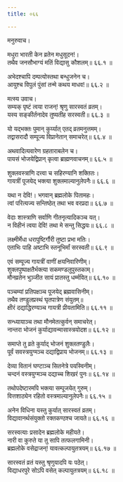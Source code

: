 ```yaml
---
title: ०६६

---
```

मनुरुवाच।  
  
मधुरा भारती केन व्रतेन मधुसूदन!।  
तथैव जनसौभाग्यं मतिं विद्यासु कौशलम्॥ ६६.१ ॥  
  
अभेदश्चापि दम्पत्योस्तथा बन्धुजनेन च।  
आयुश्च विपुलं पुंसां तन्मे कथय माधव!॥ ६६.२ ॥  
  
मत्स्य उवाच।  
सम्यक् पृष्टं त्वया राजन्! श्रृणु सारस्वतं व्रतम्।  
यस्य सङ्कीर्तनादेव तुष्यतीह सरस्वती॥ ६६.३ ॥  
  
यो यद्‌भक्तः पुमान् कुर्य्यात्‌ एतद्‌ व्रतमनुत्तमम्।  
तद्वासरादौ सम्पूज्य विप्रानेतान्‌ समाचरेत्॥ ६६.४ ॥  
  
अथवादित्यवारेण ग्रहताराबलेन च।  
पायसं भोजयेद्विप्रान् कृत्वा ब्राह्मणवाचनम्॥ ६६.५ ॥  
  
शुक्लवस्त्राणि दत्त्वा च सहिरण्यानि शक्तितः।  
गायत्रीं पूजयेद् भक्त्या शुक्लमाल्यानुलेपनैः॥ ६६.६ ॥  
  
यथा न देवि!। भगवान् ब्रह्मलोके पितामहः।  
त्वां परित्यज्य सन्तिष्ठेत् तथा भव वरप्रदा॥ ६६.७ ॥  
  
वेदाः शास्त्राणि सर्वाणि गीतनृत्यादिकञ्च यत्।  
न विहीनं त्वया देवि! तथा मे सन्तु सिद्धयः॥ ६६.८ ॥  
  
लक्ष्मीर्मेधा धरापुष्टिर्गौरी तुष्टा प्रभा मतिः।  
एताभिः पाहि अष्टाभि स्तनूभिर्मां सरस्वती॥ ६६.९ ॥  
  
एवं सम्पूज्य गायत्रीं वाणीं क्षयनिवारिणीम्।  
शुक्लपुष्पाक्षतैर्भक्त्या सकमण्डलुपुस्तकाम्।  
मौनव्रतेन भुञ्जीत सायं प्रातस्तु धर्म्मवित्॥ ६६.१० ॥  
  
पञ्चम्यां प्रतिपक्षञ्च पूजयेद्‌ ब्रह्मवासिनीम्।  
तथैव तण्डुलप्रस्थं घृतपात्रेण संयुतम्॥  
क्षीरं दद्याद्धिरण्यञ्च गायत्री प्रीयतामिति॥ ६६.११ ॥  
  
सन्ध्यायाञ्च तथा मौनमेतत्कुर्वन्‌ समाचरेत्।  
नान्तरा भोजनं कुर्याद्यावन्मासास्त्रयोदश॥ ६६.१२ ॥  
  
समाप्ते तु व्रते कुर्याद् भोजनं शुक्लतण्डुलैः।  
पूर्वं सवस्त्रयुग्मञ्च दद्याद्विप्राय भोजनम्॥ ६६.१३ ॥  
  
देव्या वितानं घण्टाञ्च सितनेत्रे पयस्विनीम्।  
चन्दनं वस्त्रयुग्मञ्च दद्याच्च शिखरं पुनः॥ ६६.१४ ॥  
  
तथोपदेष्टारमपि भक्त्या सम्पूजयेत् गुरुम्।  
वित्तशाठ्येन रहितो वस्त्रमाल्यानुलेपनैः॥ ६६.१५ ॥  
  
अनेन विधिना यस्तु कुर्यात् सारस्वतं व्रतम्।  
विद्यावानर्थसंयुक्तो रक्तकण्ठश्च जायते॥ ६६.१६ ॥  
  
सरस्वत्याः प्रसादेन ब्रह्मलोके महीयते।  
नारी वा कुरुते या तु सापि तत्फलगामिनी।  
ब्रह्मलोके वसेद्राजन्! यावत्कल्पायुतत्रयम्॥ ६६.१७ ॥  
  
सारस्वतं व्रतं यस्तु श्रृणुयादपि यः पठेत्।  
विद्याधरपुरे सोऽपि वसेत् कल्पायुतत्रयम्॥ ६६.१८ ॥